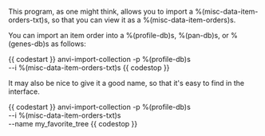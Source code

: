 This program, as one might think, allows you to import a %(misc-data-item-orders-txt)s, so that you can view it as a %(misc-data-item-orders)s. 

You can import an item order into a %(profile-db)s, %(pan-db)s, or %(genes-db)s as follows: 

{{ codestart }}
anvi-import-collection -p %(profile-db)s \
                        --i %(misc-data-item-orders-txt)s
{{ codestop }}

It may also be nice to give it a good name, so that it's easy to find in the interface. 

{{ codestart }}
anvi-import-collection -p %(profile-db)s \
                        --i %(misc-data-item-orders-txt)s \
                        --name my_favorite_tree
{{ codestop }}
